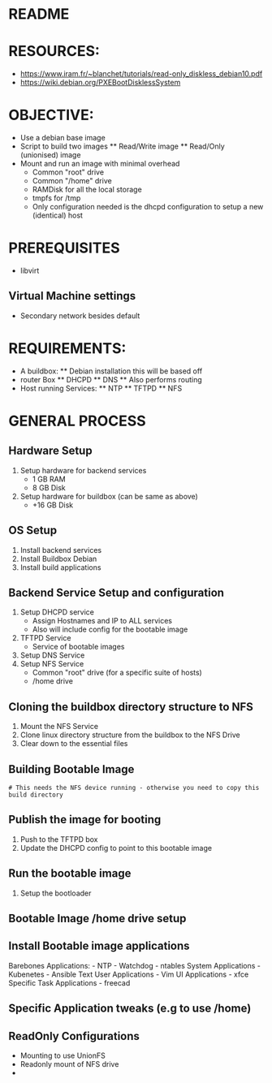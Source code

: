 README
======
# RESOURCES:
* https://www.iram.fr/~blanchet/tutorials/read-only_diskless_debian10.pdf
* https://wiki.debian.org/PXEBootDisklessSystem

# OBJECTIVE:
* Use a debian base image
* Script to build two images
	** Read/Write image
	** Read/Only (unionised) image
* Mount and run an image with minimal overhead
	- Common "root" drive
	- Common "/home" drive
	- RAMDisk for all the local storage
	- tmpfs for /tmp
	- Only configuration needed is the dhcpd configuration to setup a new (identical) host

# PREREQUISITES
* libvirt
## Virtual Machine settings
* Secondary network besides default



# REQUIREMENTS:
* A buildbox:
	** Debian installation this will be based off
* router Box
	** DHCPD
	** DNS
	** Also performs routing
* Host running Services:
	** NTP
	** TFTPD
	** NFS


# GENERAL PROCESS
## Hardware Setup
1) Setup hardware for backend services
	- 1 GB RAM
	- 8 GB Disk
2) Setup hardware for buildbox (can be same as above)
	- +16 GB Disk

## OS Setup
1) Install backend services
2) Install Buildbox Debian
3) Install build applications

## Backend Service Setup and configuration
1) Setup DHCPD service
	- Assign Hostnames and IP to ALL services
	- Also will include config for the bootable image
2) TFTPD Service
	- Service of bootable images
2) Setup DNS Service
3) Setup NFS Service
	- Common "root" drive (for a specific suite of hosts)
	- /home drive
	

## Cloning the buildbox directory structure to NFS
1) Mount the NFS Service
2) Clone linux directory structure from the buildbox to the NFS Drive
3) Clear down to the essential files

## Building Bootable Image
	# This needs the NFS device running - otherwise you need to copy this build directory

## Publish the image for booting
1) Push to the TFTPD box
2) Update the DHCPD config to point to this bootable image

## Run the bootable image
1) Setup the bootloader

## Bootable Image /home drive setup

## Install Bootable image applications
Barebones Applications:
	- NTP
	- Watchdog
	- ntables
System Applications
	- Kubenetes
	- Ansible
Text User Applications
	- Vim
UI Applications
	- xfce
Specific Task Applications
	- freecad

## Specific Application tweaks (e.g to use /home)

## ReadOnly Configurations
- Mounting to use UnionFS
- Readonly mount of NFS drive
-
